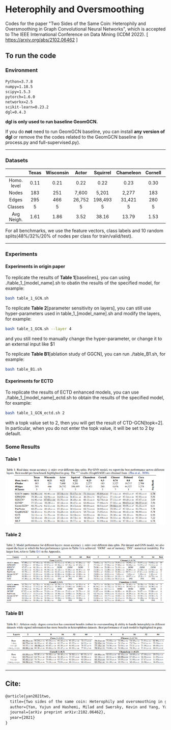 # Heterophily and Oversmoothing
Codes for the paper "Two Sides of the Same Coin: Heterophily and Oversmoothing in Graph Convolutional Neural Networks", which is accepted to The IEEE International Conference on Data Mining (ICDM 2022). [ https://arxiv.org/abs/2102.06462 ]



## To run the code
### Environment

```
Python=3.7.8
numpy=1.18.5
scipy=1.5.3
pytorch=1.6.0
networkx=2.5
scikit-learn=0.23.2
dgl=0.4.3
```

**dgl is only used to run baseline GeomGCN.**

If you do **not** need to run GeomGCN baseline, you can install **any version of dgl** or remove the the codes related to the GeomGCN baseline (in process.py and full-supervised.py).

------

### Datasets

|             | Texas | Wisconsin | Actor  | Squirrel | Chameleon | Cornell | Citeseer | Pubmed | Cora  |
| :---------: | :---: | :-------: | :----: | :------: | :-------: | :-----: | :------: | :----: | :---: |
| Homo. level | 0.11  |   0.21    |  0.22  |   0.22   |   0.23    |  0.30   |   0.74   |  0.8   | 0.81  |
|    Nodes    |  183  |    251    | 7,600  |  5,201   |   2,277   |   183   |  3,327   | 19,717 | 2,708 |
|    Edges    |  295  |    466    | 26,752 | 198,493  |  31,421   |   280   |  4,676   | 44,327 | 5,278 |
|   Classes   |   5   |     5     |   5    |    5     |     5     |    5    |    7     |   3    |   6   |
| Avg Neigh.  | 1.61  |   1.86    |  3.52  |  38.16   |   13.79   |  1.53   |   1.41   |  2.25  | 1.95  |

For all benchmarks, we use the feature vectors, class labels and 10 random splits(48%/32%/20% of nodes per class for train/valid/test). 

------

### Experiments

#### Experiments in origin paper

To replicate the results of **Table 1**[baselines], you can using ./table_1_[model_name].sh to obatin the results of the specified model, for example:

```bash
bash table_1_GCN.sh
```

To replicate **Table 2**[parameter sensitivity on layers], you can still use hyper-parameters used in table_1_[model_name].sh and modify the layers, for example:

```bash
bash table_1_GCN.sh --layer 4
```

and you still need to manually change the hyper-parameter, or change it to an external input like $1

To replicate **Table B1**[ablation study of GGCN], you can run ./table_B1.sh, for example:

```bash
bash table_B1.sh
```

#### Experiments for ECTD

To replicate the results of ECTD enhanced models, you can use ./table_1_[model_name]_ectd.sh to obtain the results of the specified model, for example:

```bash
bash table_1_GCN_ectd.sh 2
```

with a topk value set to 2, then you will get the result of CTD-GCN[topk=2]. In particular, when you do not enter the topk value, it will be set to 2 by default.

### Some Results
#### Table 1

![](./imgs/table1.png)

#### Table 2

![](./imgs/table2.png)

#### Table B1

![](./imgs/tableb1.png)

------

## Cite:

```tex
@article{yan2021two, 
  title={Two sides of the same coin: Heterophily and oversmoothing in graph convolutional neural networks}, 
  author={Yan, Yujun and Hashemi, Milad and Swersky, Kevin and Yang, Yaoqing and Koutra, Danai}, 
  journal={arXiv preprint arXiv:2102.06462}, 
  year={2021}
}
```

